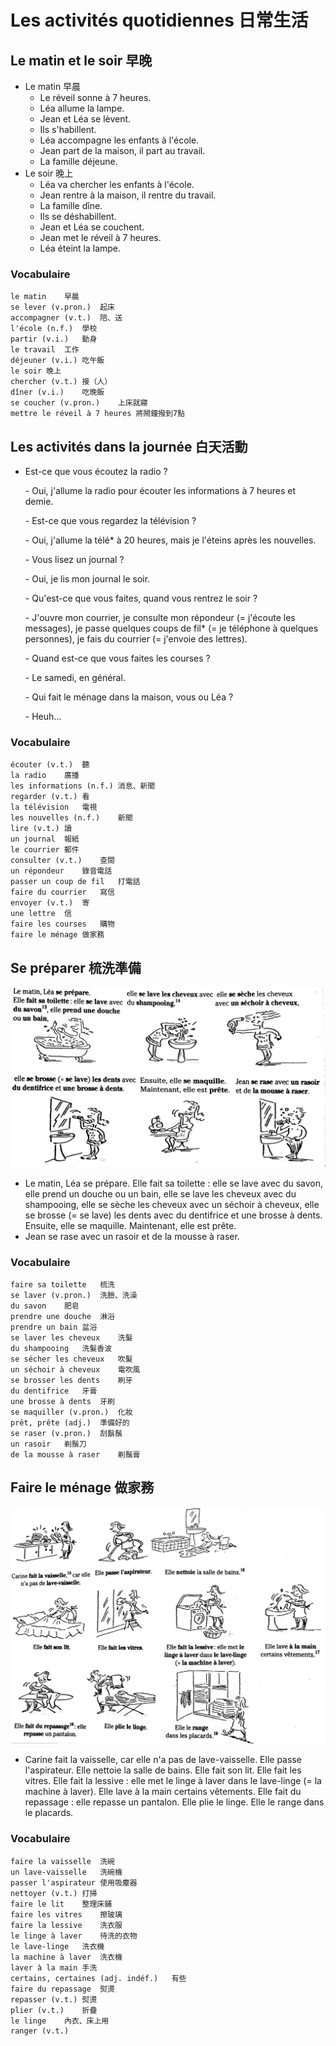 # Les activités quotidiennes 日常生活

## Le matin et le soir 早晚

* Le matin 早晨
    * Le réveil sonne à 7 heures.
    * Léa allume la lampe.
    * Jean et Léa se lèvent.
    * Ils s'habillent.
    * Léa accompagne les enfants à l'école.
    * Jean part de la maison, il part au travail.
    * La famille déjeune.
* Le soir 晚上
    * Léa va chercher les enfants à l'école.
    * Jean rentre à la maison, il rentre du travail.
    * La famille dîne.
    * Ils se déshabillent.
    * Jean et Léa se couchent.
    * Jean met le réveil à 7 heures.
    * Léa éteint la lampe.

### Vocabulaire

```
le matin	早晨
se lever (v.pron.)	起床
accompagner (v.t.)	陪、送
l'école (n.f.)	學校
partir (v.i.)	動身
le travail	工作
déjeuner (v.i.)	吃午飯
le soir	晚上
chercher (v.t.)	接（人）
dîner (v.i.)	吃晚飯
se coucher (v.pron.)	上床就寢
mettre le réveil à 7 heures	將鬧鐘撥到7點
```

## Les activités dans la journée 白天活動

* Est-ce que vous écoutez la radio ?

    \- Oui, j'allume la radio pour écouter les informations à 7 heures et demie.

    \- Est-ce que vous regardez la télévision ?

    \- Oui, j'allume la télé\* à 20 heures, mais je l'éteins après les nouvelles.

    \- Vous lisez un journal ?

    \- Oui, je lis mon journal le soir.

    \- Qu'est-ce que vous faites, quand vous rentrez le soir ?

    \- J'ouvre mon courrier, je consulte mon répondeur (= j'écoute les messages), je passe quelques coups de fil\* (= je téléphone à quelques personnes), je fais du courrier (= j'envoie des lettres).

    \- Quand est-ce que vous faites les courses ?

    \- Le samedi, en général.

    \- Qui fait le ménage dans la maison, vous ou Léa ?

    \- Heuh...

### Vocabulaire

```
écouter (v.t.)	聽
la radio	廣播
les informations (n.f.)	消息、新聞
regarder (v.t.)	看
la télévision	電視
les nouvelles (n.f.)	新聞
lire (v.t.)	讀
un journal	報紙
le courrier	郵件
consulter (v.t.)	查閱
un répondeur	錄音電話
passer un coup de fil	打電話
faire du courrier	寫信
envoyer (v.t.)	寄
une lettre	信
faire les courses	購物
faire le ménage	做家務
```

## Se préparer 梳洗準備

![image-20210719222517317](../images/image-20210719222517317.png)

* Le matin, Léa se prépare. Elle fait sa toilette : elle se lave avec du savon, elle prend un douche ou un bain, elle se lave les cheveux avec du shampooing, elle se sèche les cheveux avec un séchoir à cheveux, elle se brosse (= se lave) les dents avec du dentifrice et une brosse à dents. Ensuite, elle se maquille. Maintenant, elle est prête.
* Jean se rase avec un rasoir et de la mousse à raser.

### Vocabulaire

```
faire sa toilette	梳洗
se laver (v.pron.)	洗臉、洗澡
du savon	肥皂
prendre une douche	淋浴
prendre un bain	盆浴
se laver les cheveux	洗髮
du shampooing	洗髮香波
se sécher les cheveux	吹髮
un séchoir à cheveux	電吹風
se brosser les dents	刷牙
du dentifrice	牙膏
une brosse à dents	牙刷
se maquiller (v.pron.)	化妝
prêt, prête (adj.)	準備好的
se raser (v.pron.)	刮鬍鬚
un rasoir	剃鬚刀
de la mousse à raser	剃鬚膏
```

## Faire le ménage 做家務

![image-20210719223255442](../images/image-20210719223255442.png)

* Carine fait la vaisselle, car elle n'a pas de lave-vaisselle. Elle passe l'aspirateur. Elle nettoie la salle de bains. Elle fait son lit. Elle fait les vitres. Elle fait la lessive : elle met le linge à laver dans le lave-linge (= la machine à laver). Elle lave à la main certains vêtements. Elle fait du repassage : elle repasse un pantalon. Elle plie le linge. Elle le range dans le placards.

### Vocabulaire

```
faire la vaisselle	洗碗
un lave-vaisselle	洗碗機
passer l'aspirateur	使用吸塵器
nettoyer (v.t.)	打掃
faire le lit	整理床鋪
faire les vitres	擦玻璃
faire la lessive	洗衣服
le linge à laver	待洗的衣物
le lave-linge	洗衣機
la machine à laver	洗衣機
laver à la main	手洗
certains, certaines (adj. indéf.)	有些
faire du repassage	熨燙
repasser (v.t.)	熨燙
plier (v.t.)	折疊
le linge	內衣、床上用
ranger (v.t.)	
```

